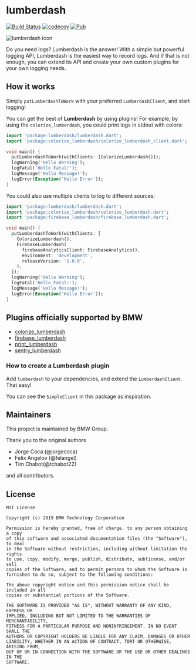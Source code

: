 # lumberdash

[![Build Status](https://github.com/bmw-tech/lumberdash/actions/workflows/main.yml/badge.svg)](https://github.com/bmw-tech/lumberdash/actions)
[![codecov](https://codecov.io/gh/bmw-tech/lumberdash/branch/master/graph/badge.svg)](https://codecov.io/gh/bmw-tech/lumberdash)
[![Pub](https://img.shields.io/pub/v/lumberdash.svg)](https://pub.dartlang.org/packages/lumberdash)

![lumberdash icon](https://github.com/bmw-tech/lumberdash/raw/master/art/lumberdash.png)

Do you need logs? Lumberdash is the answer! With a simple but powerful logging API, Lumberdash is the easiest way to record logs.
And if that is not enough, you can extend its API and create your own custom plugins for your own logging needs.

## How it works

Simply `putLumberdashToWork` with your preferred `LumberdashClient`, and start logging!

You can get the best of **Lumberdash** by using plugins! For example, by using the `colorize_lumberdash`, you could print logs in stdout with colors:

```dart
import 'package:lumberdash/lumberdash.dart';
import 'package:colorize_lumberdash/colorize_lumberdash_client.dart';

void main() {
  putLumberdashToWork(withClients: [ColorizeLumberdash()]);
  logWarning('Hello Warning');
  logFatal('Hello Fatal!');
  logMessage('Hello Message!');
  logError(Exception('Hello Error'));
}
```

You could also use multiple clients to log to different sources:

```dart
import 'package:lumberdash/lumberdash.dart';
import 'package:colorize_lumberdash/colorize_lumberdash.dart';
import 'package:firebase_lumberdash/firebase_lumberdash.dart';

void main() {
  putLumberdashToWork(withClients: [
    ColorizeLumberdash(),
    FirebaseLumberdash(
      firebaseAnalyticsClient: FirebaseAnalytics(),
      environment: 'development',
      releaseVersion: '1.0.0',
    ),
  ]);
  logWarning('Hello Warning');
  logFatal('Hello Fatal!');
  logMessage('Hello Message!');
  logError(Exception('Hello Error'));
}
```

## Plugins officially supported by BMW

- [colorize_lumberdash](https://pub.dartlang.org/packages/colorize_lumberdash)
- [firebase_lumberdash](https://pub.dartlang.org/packages/firebase_lumberdash)
- [print_lumberdash](https://pub.dartlang.org/packages/print_lumberdash)
- [sentry_lumberdash](https://pub.dartlang.org/packages/sentry_lumberdash)

### How to create a Lumberdash plugin

Add `lumberdash` to your dependencies, and extend the `LumberdashClient`. That easy!

You can see the `SimpleClient` in this package as inspiration.

## Maintainers

This project is maintained by BMW Group.

Thank you to the original authors

- Jorge Coca (@jorgecoca)
- Felix Angelov (@felangel)
- Tim Chabot(@tchabot22)

and all contributors.

## License

```
MIT License

Copyright (c) 2019 BMW Technology Corporation

Permission is hereby granted, free of charge, to any person obtaining a copy
of this software and associated documentation files (the "Software"), to deal
in the Software without restriction, including without limitation the rights
to use, copy, modify, merge, publish, distribute, sublicense, and/or sell
copies of the Software, and to permit persons to whom the Software is
furnished to do so, subject to the following conditions:

The above copyright notice and this permission notice shall be included in all
copies or substantial portions of the Software.

THE SOFTWARE IS PROVIDED "AS IS", WITHOUT WARRANTY OF ANY KIND, EXPRESS OR
IMPLIED, INCLUDING BUT NOT LIMITED TO THE WARRANTIES OF MERCHANTABILITY,
FITNESS FOR A PARTICULAR PURPOSE AND NONINFRINGEMENT. IN NO EVENT SHALL THE
AUTHORS OR COPYRIGHT HOLDERS BE LIABLE FOR ANY CLAIM, DAMAGES OR OTHER
LIABILITY, WHETHER IN AN ACTION OF CONTRACT, TORT OR OTHERWISE, ARISING FROM,
OUT OF OR IN CONNECTION WITH THE SOFTWARE OR THE USE OR OTHER DEALINGS IN THE
SOFTWARE.
```
